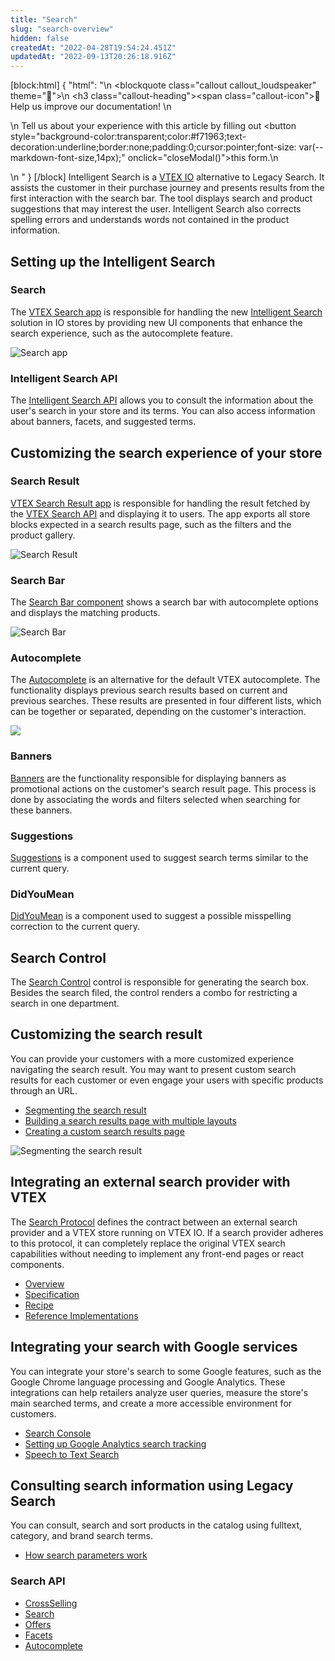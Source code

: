 ```yaml
---
title: "Search"
slug: "search-overview"
hidden: false
createdAt: "2022-04-28T19:54:24.451Z"
updatedAt: "2022-09-13T20:26:18.916Z"
---
```

[block:html]
{
  "html": "<style>\n    .markdown-body .callout[theme=\"📣\"] {\n    --icon: \"\\f0a1\";\n    --icon-color: #142032;\n    --border: #142032;\n    --background: #f8f7fc;\n    --text: #4a596b;\n    }\n  </style>\n  <blockquote class=\"callout callout_loudspeaker\" theme=\"📣\">\n    <h3 class=\"callout-heading\"><span class=\"callout-icon\">📣</span>Help us improve our documentation! </h3>\n      <p>\n      Tell us about your experience with this article by filling out <button style=\"background-color:transparent;color:#f71963;text-decoration:underline;border:none;padding:0;cursor:pointer;font-size: var(--markdown-font-size,14px);\" onclick=\"closeModal()\">this form.</button>\n      </p>\n  </blockquote>"
}
[/block]
Intelligent Search is a [VTEX IO](https://vtex.com/us-en/store-framework/) alternative to Legacy Search. It assists the customer in their purchase journey and presents results from the first interaction with the search bar. The tool displays search and product suggestions that may interest the user. Intelligent Search also corrects spelling errors and understands words not contained in the product information.

## Setting up the Intelligent Search

### Search

The [VTEX Search app](https://developers.vtex.com/vtex-developer-docs/docs/vtex-search) is responsible for handling the new [Intelligent Search](https://help.vtex.com/tracks/vtex-intelligent-search) solution in IO stores by providing new UI components that enhance the search experience, such as the autocomplete feature.

![Search app](https://cdn.jsdelivr.net/gh/vtexdocs/dev-portal-content@main/docs/guides/Getting%20Started/search-overview-0_21.gif)

### Intelligent Search API

The [Intelligent Search API](https://developers.vtex.com/vtex-rest-api/reference/intelligent-search-api-overview) allows you to consult the information about the user's search in your store and its terms. You can also access information about banners, facets, and suggested terms.

## Customizing the search experience of your store

### Search Result

[VTEX Search Result app](https://developers.vtex.com/vtex-developer-docs/docs/vtex-search-result) is responsible for handling the result fetched by the [VTEX Search API](https://developers.vtex.com/vtex-developer-docs/reference/search-api-overview) and displaying it to users. The app exports all store blocks expected in a search results page, such as the filters and the product gallery.

![Search Result](https://cdn.jsdelivr.net/gh/vtexdocs/dev-portal-content@main/docs/guides/Getting%20Started/search-overview-1_33.png)

### Search Bar

The [Search Bar component](https://developers.vtex.com/vtex-developer-docs/docs/vtex-store-components-searchbar) shows a search bar with autocomplete options and displays the matching products.

![Search Bar](https://cdn.jsdelivr.net/gh/vtexdocs/dev-portal-content@main/docs/guides/Getting%20Started/search-overview-2_39.png)

### Autocomplete

The [Autocomplete](https://developers.vtex.com/vtex-developer-docs/docs/vtex-search-autocomplete) is an alternative for the default VTEX autocomplete. The functionality displays previous search results based on current and previous searches. These results are presented in four different lists, which can be together or separated, depending on the customer's interaction.

![](https://cdn.jsdelivr.net/gh/vtexdocs/dev-portal-content@main/docs/guides/Getting%20Started/search-overview-3_45.png)

### Banners

[Banners](https://developers.vtex.com/vtex-developer-docs/docs/vtex-search-banner) are the functionality responsible for displaying banners as promotional actions on the customer's search result page. This process is done by associating the words and filters selected when searching for these banners.

### Suggestions

[Suggestions](https://developers.vtex.com/vtex-developer-docs/docs/vtex-search-suggestions) is a component used to suggest search terms similar to the current query.

### DidYouMean

[DidYouMean](https://developers.vtex.com/vtex-developer-docs/docs/vtex-search-didyoumean) is a component used to suggest a possible misspelling correction to the current query.

## Search Control

The [Search Control](https://developers.vtex.com/vtex-rest-api/docs/search-control-fulltextsearchbox) control is responsible for generating the search box. Besides the search filed, the control renders a combo for restricting a search in one department.

## Customizing the search result

You can provide your customers with a more customized experience navigating the search result. You may want to present custom search results for each customer or even engage your users with specific products through an URL.

- [Segmenting the search result](https://developers.vtex.com/vtex-developer-docs/docs/vtex-io-documentation-segmenting-the-search-result)
- [Building a search results page with multiple layouts](https://developers.vtex.com/vtex-developer-docs/docs/vtex-io-documentation-building-a-search-results-page-with-multiple-layouts)
- [Creating a custom search results page](https://developers.vtex.com/vtex-developer-docs/docs/vtex-io-documentation-creating-a-custom-search-results-page)

![Segmenting the search result](https://cdn.jsdelivr.net/gh/vtexdocs/dev-portal-content@main/docs/guides/Getting%20Started/search-overview-4_71.gif)

## Integrating an external search provider with VTEX

The [Search Protocol](https://developers.vtex.com/vtex-rest-api/docs/search-integration-guide) defines the contract between an external search provider and a VTEX store running on VTEX IO. If a search provider adheres to this protocol, it can completely replace the original VTEX search capabilities without needing to implement any front-end pages or react components.

- [Overview](https://developers.vtex.com/vtex-rest-api/docs/external-search-provider-overview)
- [Specification](https://developers.vtex.com/vtex-rest-api/docs/external-search-provider-specification)
- [Recipe](https://developers.vtex.com/vtex-rest-api/docs/external-search-provider-recipe)
- [Reference Implementations](https://developers.vtex.com/vtex-rest-api/docs/external-search-provider-reference)

## Integrating your search with Google services

You can integrate your store's search to some Google features, such as the Google Chrome language processing and Google Analytics. These integrations can help retailers analyze user queries, measure the store's main searched terms, and create a more accessible environment for customers.

- [Search Console](https://developers.vtex.com/vtex-developer-docs/docs/vtex-google-search-console)
- [Setting up Google Analytics search tracking](https://developers.vtex.com/vtex-developer-docs/docs/vtex-io-documentation-setting-up-google-analytics-search-tracking)
- [Speech to Text Search](https://developers.vtex.com/vtex-developer-docs/docs/vtexarg-speech-to-text)

## Consulting search information using Legacy Search

You can consult, search and sort products in the catalog using fulltext, category, and brand search terms.

- [How search parameters work](https://developers.vtex.com/vtex-rest-api/docs/how-search-parameters-work)

### Search API

- [CrossSelling](https://developers.vtex.com/vtex-rest-api/reference/productsearchwhosawalsosaw)
- [Search](https://developers.vtex.com/vtex-rest-api/reference/productsearch)
- [Offers](https://developers.vtex.com/vtex-rest-api/reference/get_api-catalog-system-pub-products-offers-productid)
- [Facets](https://developers.vtex.com/vtex-rest-api/reference/get_api-catalog-system-pub-facets-category-categoryid)
- [Autocomplete](https://developers.vtex.com/vtex-rest-api/reference/autocomplete)

